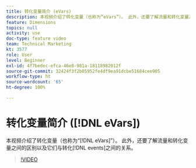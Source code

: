 ```yaml
---
title: 转化变量简介 (eVars)
description: 本视频介绍了转化变量（也称为“eVars”）。 此外，还要了解流量和转化变量之间的区别以及它们与转化事件之间的关系。
feature: Dimensions
topics: null
activity: use
doc-type: feature video
team: Technical Marketing
kt: 3577
role: User
level: Beginner
exl-id: 4f7bedec-efca-46e8-981a-18118982012f
source-git-commit: 32424f3f2b05952fe4df9ea91dcbe51684cee905
workflow-type: ht
source-wordcount: '65'
ht-degree: 100%

---
```


# 转化变量简介 ([!DNL eVars])

本视频介绍了转化变量（也称为“[!DNL eVars]”）。 此外，还要了解流量和转化变量之间的区别以及它们与转化[!DNL events]之间的关系。

>[!VIDEO](https://video.tv.adobe.com/v/28759/?quality=12)
